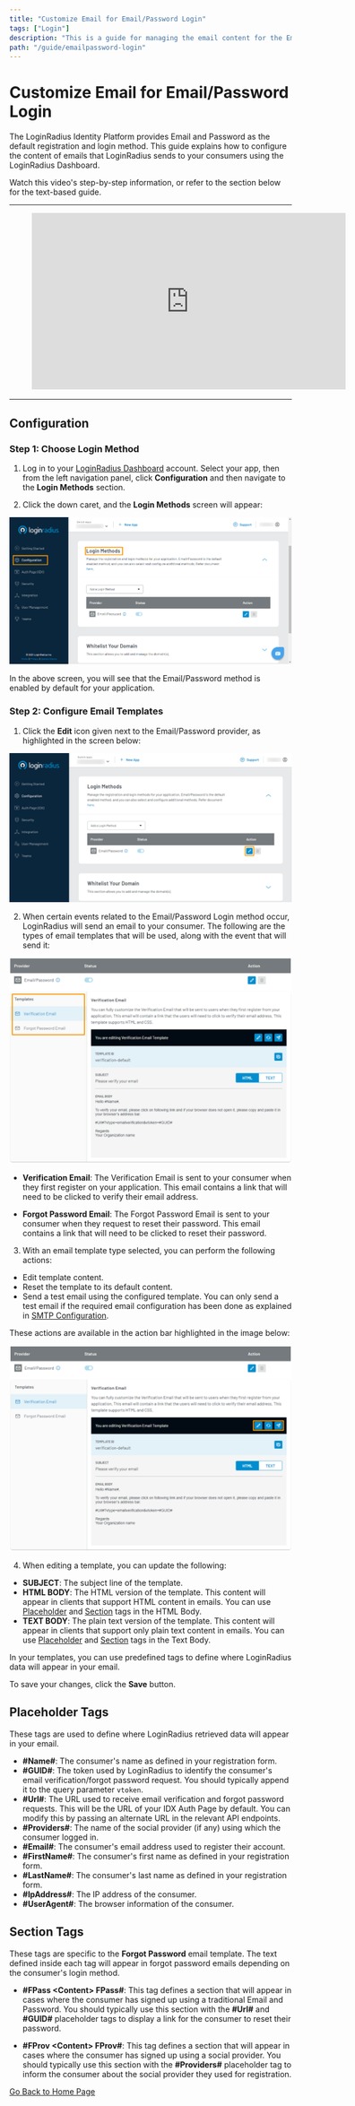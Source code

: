 ```yaml
---
title: "Customize Email for Email/Password Login"
tags: ["Login"]
description: "This is a guide for managing the email content for the Email and Password Login method in LoginRadius."
path: "/guide/emailpassword-login"
---
```


# Customize Email for Email/Password Login

The LoginRadius Identity Platform provides Email and Password as the default registration and login method. This guide explains how to configure the content of emails that LoginRadius sends to your consumers using the LoginRadius Dashboard.

Watch this video's step-by-step information, or refer to the section below for the text-based guide.

---

<figure class="video_container">
<iframe width="560" height="315" src="https://www.youtube.com/embed/kHbXGqUNv-E" frameborder="0" allow="accelerometer; autoplay; clipboard-write; encrypted-media; gyroscope; picture-in-picture" allowfullscreen></iframe></figure>

---

## Configuration

### Step 1: Choose Login Method

1. Log in to your [LoginRadius Dashboard](https://dashboard.loginradius.com/dashboard) account. Select your app, then from the left navigation panel, click **Configuration** and then navigate to the **Login Methods** section.

2. Click the down caret, and the **Login Methods** screen will appear:

![alt_text](../../assets/blog-common/configuration.png "image_tooltip")

In the above screen, you will see that the Email/Password method is enabled by default for your application.

### Step 2: Configure Email Templates

1. Click the **Edit** icon given next to the Email/Password provider, as highlighted in the screen below:

![alt_text](images/edit-template.png "image_tooltip")

2. When certain events related to the Email/Password Login method occur, LoginRadius will send an email to your consumer. The following are the types of email templates that will be used, along with the event that will send it: 

![alt_text](images/templates.png "image_tooltip")

* **Verification Email**: The Verification Email is sent to your consumer when they first register on your application. This email contains a link that will need to be clicked to verify their email address.

* **Forgot Password Email**: The Forgot Password Email is sent to your consumer when they request to reset their password. This email contains a link that will need to be clicked to reset their password.

3. With an email template type selected, you can perform the following actions:

* Edit template content.
* Reset the template to its default content.
* Send a test email using the configured template. You can only send a test email if the required email configuration has been done as explained in [SMTP Configuration](/guide/setup-your-smtp-provider).

These actions are available in the action bar highlighted in the image below:

![alt_text](images/template-action-bar.png "image_tooltip")

4. When editing a template, you can update the following:

* **SUBJECT**: The subject line of the template.
* **HTML BODY**: The HTML version of the template. This content will appear in clients that support HTML content in emails. You can use [Placeholder](#placeholder-tags) and [Section](#section-tags) tags in the HTML Body.
* **TEXT BODY**: The plain text version of the template. This content will appear in clients that support only plain text content in emails. You can use [Placeholder](#placeholder-tags) and [Section](#section-tags) tags in the Text Body.

In your templates, you can use predefined tags to define where LoginRadius data will appear in your email. 

To save your changes, click the **Save** button.

## Placeholder Tags

These tags are used to define where LoginRadius retrieved data will appear in your email.

* **#Name#**: The consumer's name as defined in your registration form.
* **#GUID#**: The token used by LoginRadius to identify the consumer's email verification/forgot password request. You should typically append it to the query parameter `vtoken`.
* **#Url#**:  The URL used to receive email verification and forgot password requests. This will be the URL of your IDX Auth Page by default. You can modify this by passing an alternate URL in the relevant API endpoints.
* **#Providers#**: The name of the social provider (if any) using which the consumer logged in.
* **#Email#**: The consumer's email address used to register their account.
* **#FirstName#**: The consumer's first name as defined in your registration form.
* **#LastName#**: The consumer's last name as defined in your registration form.
* **#IpAddress#**: The IP address of the consumer.
* **#UserAgent#**: The browser information of the consumer.

## Section Tags

These tags are specific to the **Forgot Password** email template. The text defined inside each tag will appear in forgot password emails depending on the consumer's login method.

* **#FPass \<Content\> FPass#**: This tag defines a section that will appear in cases where the consumer has signed up using a traditional Email and Password. You should typically use this section with the **#Url#** and **#GUID#** placeholder tags to display a link for the consumer to reset their password.

* **#FProv \<Content\> FProv#**: This tag defines a section that will appear in cases where the consumer has signed up using a social provider. You should typically use this section with the **#Providers#** placeholder tag to inform the consumer about the social provider they used for registration.



[Go Back to Home Page](/)
